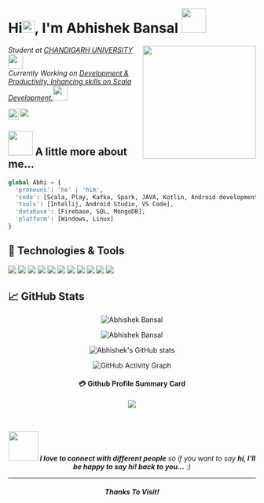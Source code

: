 <h1> Hi<img src="https://media.giphy.com/media/26Fxy3Iz1ari8oytO/giphy.gif" height="25px">, I'm Abhishek Bansal <img src="https://media.giphy.com/media/llarwdtFqG63IlqUR1/giphy.gif" width="50"></h1>
<img align='right' src="https://media.giphy.com/media/iV6Ykak9ZBzgX7tOk6/giphy.gif" width="230">
<p><em>Student at <a href="https://www.cuchd.in/">CHANDIGARH UNIVERSITY</a><img src="https://media2.giphy.com/media/r1kWjDT4qfR07zAkxj/giphy.gif?cid=ecf05e47q75x7p9q847d4btc3zxqqmppe8gn7jj2j3sajwtk&rid=giphy.gif&ct=s" width="30"></br>Currently Working on <a href="#">Development & Productivity, Inhancing skills on Scala Development.</a><img src="https://media.giphy.com/media/UQJlZ2OcaCA2RLfGiZ/giphy.gif" width="30"> 
</em></p>

<a href="https://www.linkedin.com/in/abhishek-bansal-606343200/">
  <img align="left" alt="Abhishek Bansal's LinkedIN" width="22px" src="https://raw.githubusercontent.com/peterthehan/peterthehan/master/assets/linkedin.svg" />
</a>


![](https://visitor-badge.glitch.me/badge?page_id=abhishekbansal276)


## <img src="https://media.giphy.com/media/VgCDAzcKvsR6OM0uWg/giphy.gif" width="50"> A little more about me...  

```python
global Abhi = {
  'pronouns': 'he' | 'him',
  'code': [Scala, Play, Kafka, Spark, JAVA, Kotlin, Android development,HTML, CSS, C, C++, Python],
  'tools': [Intellij, Android Studio, VS Code],
  'database': [Firebase, SQL, MongoDB],
  'platform': [Windows, Linux]
}
```

## 🔧 Technologies & Tools
![](https://img.shields.io/badge/OS-Linux-informational?style=flat&logo=linux&logoColor=white&color=2bbc8a)
![](https://img.shields.io/badge/Editor-IntelliJ_IDEA-informational?style=flat&logo=intellij-idea&logoColor=white&color=2bbc8a)
![](https://img.shields.io/badge/Editor-Android_Studio-informational?style=flat&logo=android-studio&logoColor=white&color=2bbc8a)
![](https://img.shields.io/badge/Code-Python-informational?style=flat&logo=python&logoColor=white&color=2bbc8a)
![](https://img.shields.io/badge/Code-JavaScript-informational?style=flat&logo=javascript&logoColor=white&color=2bbc8a)
![](https://img.shields.io/badge/Tools-GitHub-informational?style=flat&logo=github&logoColor=white&color=2bbc8a)
![](https://img.shields.io/badge/Code-c++-informational?style=flat&logo=c&logoColor=white&color=2bbc8a)
![](https://img.shields.io/badge/Code-java-informational?style=flat&logo=java&logoColor=white&color=2bbc8a)
![](https://img.shields.io/badge/Code-Kotlin-informational?style=flat&logo=java&logoColor=white&color=2bbc8a)
![](https://img.shields.io/badge/Database-Firebase-informational?style=flat&logoColor=white&color=2bbc8a)
![](https://img.shields.io/badge/Database-SQL-informational?style=flat&logoColor=white&color=2bbc8a)

## &#x1f4c8; GitHub Stats
 <div align="center">

<p><img src="https://github-readme-stats.vercel.app/api/top-langs?username=abhishekbansal276&show_icons=true&locale=en&layout=compact&theme=radical" alt="Abhishek Bansal" /></p>

 <p><img src="https://github-readme-streak-stats.herokuapp.com/?user=abhishekbansal276&theme=radical" alt="Abhishek Bansal" /></p>


[Themes]: <> (dark, radical, merko, gruvbox, tokyonight, onedark, cobalt, synthwave, highcontrast, dracula)
  
![Abhishek's GitHub stats](https://github-readme-stats.vercel.app/api/?username=abhishekbansal276&show_icons=true&title_color=fff&icon_color=79ff97&text_color=9f9f9f&bg_color=151515)

![GitHub Activity Graph](https://activity-graph.herokuapp.com/graph?username=abhishekbansal276&bg_color=000000&color=4fff67&line=4fff67&point=ffffff&area=true&hide_border=true)  
#### 💳 Github Profile Summary Card
<p align="center">
  <img src="https://github-profile-summary-cards.vercel.app/api/cards/profile-details?username=abhishekbansal276&theme=radical"/>
</p>

<br />
<br />
<img src="https://media.giphy.com/media/xUOwGiewfQAm3tcIA8/giphy.gif" width="60"> <em><b>I love to connect with different people</b> so if you want to say <b>hi, I'll be happy to say hi! back to you...</b> :)</em>

---

#### _Thanks To Visit!_
